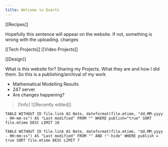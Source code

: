 ```yaml
---
title: Welcome to Quartz
---
```





[[Recipes]]

Hopefully this sentence will appear on the website. If not, something is wrong with the uploading. 
changes

[[Tech Projects]]
[[Video Projects]]


[[Design]]


What is this website for? 
	Sharing my Projects. What they are and how I did them. So this is a publishing/archival of my work
- Mathematical Modelling Results
- 247 server 
- Are changes happening? 



>[!info] 
>![[Recently edited]]


```dataview 
TABLE WITHOUT ID file.link AS Note, dateformat(file.mtime, "dd.MM.yyyy - HH-mm-ss") AS "Last modified" FROM "" WHERE publish="true" SORT file.mtime DESC LIMIT 10 
```



```dataview
TABLE WITHOUT ID file.link AS Note, dateformat(file.mtime, "dd.MM.yyyy - HH:mm:ss") AS "Last modified" FROM "" AND !"-hide" WHERE publish = true SORT file.mtime DESC LIMIT 7
```
